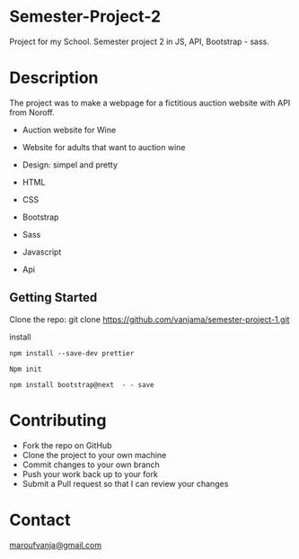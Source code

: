 # Semester-Project-2


Project for my School. Semester project 2 in JS, API, Bootstrap - sass. 

# Description

The project was to make a webpage for a fictitious auction website with API from Noroff. 

- Auction website for Wine
- Website for adults that want to auction wine
- Design: simpel and pretty


- HTML 
- CSS
- Bootstrap
- Sass
- Javascript
- Api
 
 ## Getting Started

Clone the repo:
git clone https://github.com/vanjama/semester-project-1.git 


install 

```
npm install --save-dev prettier
```
```
Npm init
```
```
npm install bootstrap@next  - - save 
```


# Contributing
- Fork the repo on GitHub
- Clone the project to your own machine
- Commit changes to your own branch
- Push your work back up to your fork
- Submit a Pull request so that I can review your changes

# Contact
maroufvanja@gmail.com
